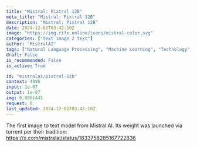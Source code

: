 ```yaml
---
title: "Mistral: Pixtral 12B"
meta_title: "Mistral: Pixtral 12B"
description: "Mistral: Pixtral 12B"
date: 2024-12-02T03:42:10Z
image: "https://img.rifx.online/icons/mistral-color.svg"
categories: ["text image 2 text"]
author: "MistralAI"
tags: ["Natural Language Processing", "Machine Learning", "Technology", "Generative AI", "Data Science"]
draft: False
is_recommended: False
is_active: True

id: "mistralai/pixtral-12b"
context: 4096
input: 1e-07
output: 1e-07
img: 0.0001445
request: 0
last_updated: 2024-12-02T03:42:10Z
---
```


The first image to text model from Mistral AI. Its weight was launched via torrent per their tradition: https://x.com/mistralai/status/1833758285167722836

